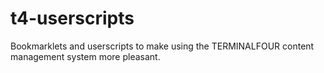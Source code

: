 t4-userscripts
===============

Bookmarklets and userscripts to make using the TERMINALFOUR content management system more pleasant.
